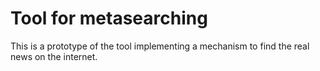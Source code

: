 # Tool for metasearching
This is a prototype of the tool implementing a mechanism to find the real news on the internet.
